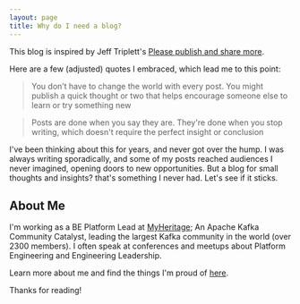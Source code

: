 ```yaml
---
layout: page
title: Why do I need a blog?
---
```



This blog is inspired by Jeff Triplett's [Please publish and share more](https://micro.webology.dev/2024/11/02/please-publish-and.html?utm_source=pocket_shared).

Here are a few (adjusted) quotes I embraced, which lead me to this point:

> You don’t have to change the world with every post. You might publish a quick thought or two that helps encourage someone else to learn or try something new

> Posts are done when you say they are. They're done when you stop writing, which doesn't require the perfect insight or conclusion

I've been thinking about this for years, and never got over the hump.
I was always writing sporadically, and some of my posts reached audiences I never imagined, opening doors to new opportunities.
But a blog for small thoughts and insights? that's something I never had. Let's see if it sticks.


## About Me

I'm working as a BE Platform Lead at [MyHeritage](https://www.myheritage.com); 
An Apache Kafka Community Catalyst, leading the largest Kafka community in the world (over 2300 members).
I often speak at conferences and meetups about Platform Engineering and Engineering Leadership.

Learn more about me and find the things I'm proud of [here](https://linktr.ee/ofirsharony).

Thanks for reading!
